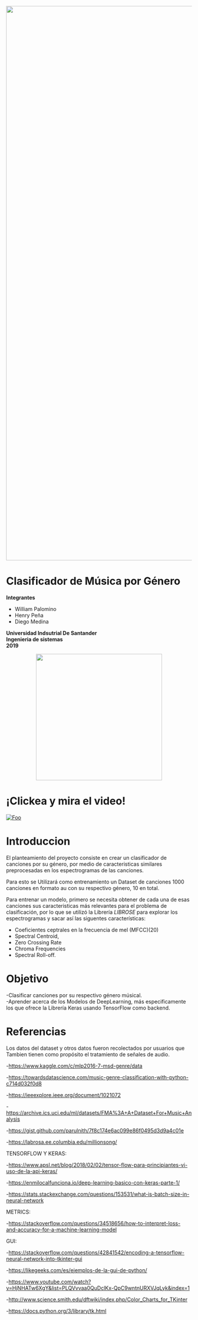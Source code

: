 <p align="center"><img src="https://i.imgur.com/ueLN6rk.jpg" width="1500" heigth="500"></p>


# Clasificador de Música por Género
**Integrantes**
- William Palomino
- Henry Peña
- Diego Medina


**Universidad Indsutrial De Santander** </br>
**Ingenieria de sistemas**</br>
**2019**</br>
<p align="center"><img src="http://garza.uis.edu.co/idayregreso/images/logoUIS.jpg" width="342" heigth="166"></p>

# ¡Clickea y mira el video!

[![Foo](https://i.imgur.com/4h13yFG.jpg)](https://youtu.be/5gOOh8O8p3k)

# Introduccion
El planteamiento del proyecto consiste en crear un clasificador de canciones por su género, por medio de caracteristicas similares preprocesadas en los espectrogramas de las canciones.

Para esto se Utilizará como entrenamiento un Dataset de canciones 1000 canciones en formato au con su respectivo género, 10 en total.

Para entrenar un modelo, primero se necesita obtener de cada una de esas canciones sus caracteristicas más relevantes para el problema de clasificación, por lo que se utilizó la Librería *LIBROSE* para explorar los espectrogramas y sacar así las siguentes características:

<ul>
   <li> Coeficientes ceptrales en la frecuencia de mel (MFCC)(20)
   <li> Spectral Centroid,
   <li> Zero Crossing Rate
   <li> Chroma Frequencies
   <li> Spectral Roll-off.
</ul>




# Objetivo
-Clasificar canciones por su respectivo género músical.<br> 
-Aprender acerca de los Modelos de DeepLearning, más especificamente los que ofrece la Librería Keras usando TensorFlow como backend.

# Referencias
Los datos del dataset y otros datos fueron recolectados por usuarios que Tambien tienen como propósito el tratamiento de señales de audio.

-https://www.kaggle.com/c/mlp2016-7-msd-genre/data

-https://towardsdatascience.com/music-genre-classification-with-python-c714d032f0d8

-https://ieeexplore.ieee.org/document/1021072

-https://archive.ics.uci.edu/ml/datasets/FMA%3A+A+Dataset+For+Music+Analysis

-https://gist.github.com/parulnith/7f8c174e6ac099e86f0495d3d9a4c01e

-https://labrosa.ee.columbia.edu/millionsong/

TENSORFLOW Y KERAS:

-https://www.apsl.net/blog/2018/02/02/tensor-flow-para-principiantes-vi-uso-de-la-api-keras/

-https://enmilocalfunciona.io/deep-learning-basico-con-keras-parte-1/

-https://stats.stackexchange.com/questions/153531/what-is-batch-size-in-neural-network

 METRICS:
 
 -https://stackoverflow.com/questions/34518656/how-to-interpret-loss-and-accuracy-for-a-machine-learning-model
 

GUI:

-https://stackoverflow.com/questions/42841542/encoding-a-tensorflow-neural-network-into-tkinter-gui

-https://likegeeks.com/es/ejemplos-de-la-gui-de-python/

-https://www.youtube.com/watch?v=HjNHATw6XgY&list=PLQVvvaa0QuDclKx-QpC9wntnURXVJqLyk&index=1

-http://www.science.smith.edu/dftwiki/index.php/Color_Charts_for_TKinter

-https://docs.python.org/3/library/tk.html

